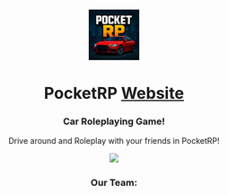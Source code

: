 <p align="center">
	<br>
	<a href="https://pocketrp.vercel.app/">
		<img src="./.github/assets/logo.png" width="90"/>
	</a>
</p>

<h1 align="center">PocketRP <a href="https://pocketrp.vercel.app/">Website</a></h1>
<h3 align="center">Car Roleplaying Game!</h3>
<p align="center">Drive around and Roleplay with your friends in PocketRP!</p>

<p align="center">
	<a title="Vercel" href="https://github.com/ItsCaringChicken/PocketRP/deployments/Production">
		<img src="https://vercelbadge.vercel.app/api/ItsCaringChicken/PocketRP">
	</a>
	<br>
</p>

<h3 align="center">Our Team:</h3>
	
</p>
